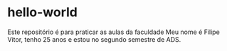 # hello-world
Este repositório é para praticar as aulas da faculdade
Meu nome é Filipe Vitor, tenho 25 anos e estou no segundo semestre de ADS. 
